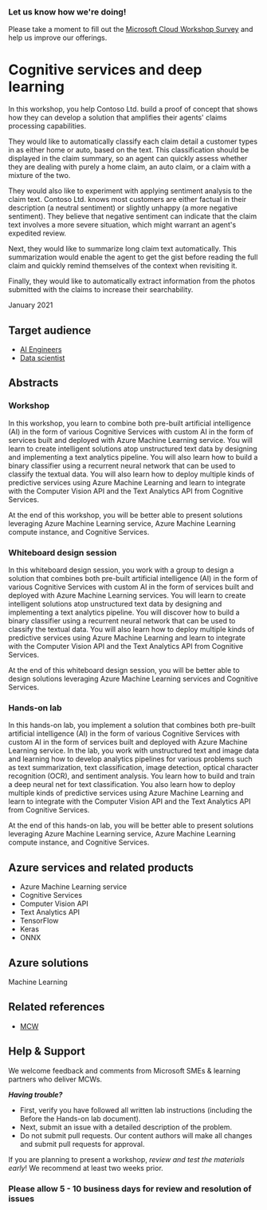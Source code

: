 ### Let us know how we're doing!

Please take a moment to fill out the [Microsoft Cloud Workshop Survey](https://forms.office.com/Pages/ResponsePage.aspx?id=v4j5cvGGr0GRqy180BHbRyEtIpX7sDdChuWsXhzKJXJUNjFBVkROWDhSSVdYT0dSRkY4UVFCVzZBVy4u) and help us improve our offerings.

# Cognitive services and deep learning

In this workshop, you help Contoso Ltd. build a proof of concept that shows how they can develop a solution that amplifies their agents' claims processing capabilities.

They would like to automatically classify each claim detail a customer types in as either home or auto, based on the text. This classification should be displayed in the claim summary, so an agent can quickly assess whether they are dealing with purely a home claim, an auto claim, or a claim with a mixture of the two.

They would also like to experiment with applying sentiment analysis to the claim text. Contoso Ltd. knows most customers are either factual in their description (a neutral sentiment) or slightly unhappy (a more negative sentiment). They believe that negative sentiment can indicate that the claim text involves a more severe situation, which might warrant an agent's expedited review.

Next, they would like to summarize long claim text automatically. This summarization would enable the agent to get the gist before reading the full claim and quickly remind themselves of the context when revisiting it.

Finally, they would like to automatically extract information from the photos submitted with the claims to increase their searchability.

January 2021

## Target audience

- [AI Engineers](https://docs.microsoft.com/learn/certifications/azure-ai-engineer)
- [Data scientist](https://docs.microsoft.com/learn/certifications/azure-data-scientist)

## Abstracts

### Workshop

In this workshop, you learn to combine both pre-built artificial intelligence (AI) in the form of various Cognitive Services with custom AI in the form of services built and deployed with Azure Machine Learning service. You will learn to create intelligent solutions atop unstructured text data by designing and implementing a text analytics pipeline. You will also learn how to build a binary classifier using a recurrent neural network that can be used to classify the textual data. You will also learn how to deploy multiple kinds of predictive services using Azure Machine Learning and learn to integrate with the Computer Vision API and the Text Analytics API from Cognitive Services.

At the end of this workshop, you will be better able to present solutions leveraging Azure Machine Learning service, Azure Machine Learning compute instance, and Cognitive Services.

### Whiteboard design session

In this whiteboard design session, you work with a group to design a solution that combines both pre-built artificial intelligence (AI) in the form of various Cognitive Services with custom AI in the form of services built and deployed with Azure Machine Learning services. You will learn to create intelligent solutions atop unstructured text data by designing and implementing a text analytics pipeline. You will discover how to build a binary classifier using a recurrent neural network that can be used to classify the textual data. You will also learn how to deploy multiple kinds of predictive services using Azure Machine Learning and learn to integrate with the Computer Vision API and the Text Analytics API from Cognitive Services.

At the end of this whiteboard design session, you will be better able to design solutions leveraging Azure Machine Learning services and Cognitive Services.

### Hands-on lab

In this hands-on lab, you implement a solution that combines both pre-built artificial intelligence (AI) in the form of various Cognitive Services with custom AI in the form of services built and deployed with Azure Machine Learning service. In the lab, you work with unstructured text and image data and learning how to develop analytics pipelines for various problems such as text summarization, text classification, image detection, optical character recognition (OCR), and sentiment analysis. You learn how to build and train a deep neural net for text classification. You also learn how to deploy multiple kinds of predictive services using Azure Machine Learning and learn to integrate with the Computer Vision API and the Text Analytics API from Cognitive Services.

At the end of this hands-on lab, you will be better able to present solutions leveraging Azure Machine Learning service, Azure Machine Learning compute instance, and Cognitive Services.

## Azure services and related products

- Azure Machine Learning service
- Cognitive Services
- Computer Vision API
- Text Analytics API
- TensorFlow
- Keras
- ONNX

## Azure solutions

Machine Learning

## Related references

- [MCW](https://github.com/Microsoft/MCW)

## Help & Support

We welcome feedback and comments from Microsoft SMEs & learning partners who deliver MCWs.  

***Having trouble?***

- First, verify you have followed all written lab instructions (including the Before the Hands-on lab document).
- Next, submit an issue with a detailed description of the problem.
- Do not submit pull requests. Our content authors will make all changes and submit pull requests for approval.  

If you are planning to present a workshop, *review and test the materials early*! We recommend at least two weeks prior.

### Please allow 5 - 10 business days for review and resolution of issues

